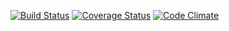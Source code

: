 [![Build Status](https://travis-ci.org/memaldi/dms.svg?branch=master)](https://travis-ci.org/memaldi/dms) [![Coverage Status](https://coveralls.io/repos/github/memaldi/dms/badge.svg?branch=master)](https://coveralls.io/github/memaldi/dms?branch=master) [![Code Climate](https://codeclimate.com/github/memaldi/dms/badges/gpa.svg)](https://codeclimate.com/github/memaldi/dms)
